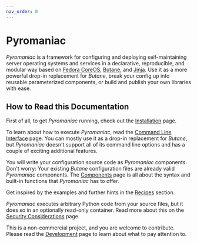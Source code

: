 ```yaml
---
nav_order: 0
---
```


# Pyromaniac
*Pyromaniac* is a framework for configuring and deploying self-maintaining
server operating systems and services in a declarative, reproducible, and
modular way based on [Fedora CoreOS][fcos], [Butane][butane], and
[Jinja][jinja]. Use it as a more powerful drop-in replacement for *Butane*,
break your config up into reusable parameterized components, or build and
publish your own libraries with ease.

[fcos]: https://fedoraproject.org/coreos/
[butane]: https://coreos.github.io/butane/
[jinja]: https://jinja.palletsprojects.com/

## How to Read this Documentation
First of all, to get *Pyromaniac* running, check out the
[Installation][installation] page.

To learn about how to execute *Pyromaniac*, read the [Command Line
Interface][cli] page. You can mostly use it as a drop-in replacement for
*Butane*, but *Pyromaniac* doesn't support all of its command line options and
has a couple of exciting additional features.

You will write your configuration source code as *Pyromaniac* components. Don't
worry: Your existing *Butane* configuration files are already valid
*Pyromaniac* components. The [Components][components] page is all about the
syntax and built-in functions that *Pyromaniac* has to offer.

Get inspired by the examples and further hints in the [Recipes][recipes]
section.

*Pyromaniac* executes arbitrary Python code from your source files, but it does
so in an optionally read-only container. Read more about this on the [Security
Considerations][security] page.

This is a non-commercial project, and you are welcome to contribute. Please
read the [Development][development] page to learn about what to pay attention
to.

[installation]: installation.html
[cli]: cli.html
[components]: components.html
[recipes]: recipes.html
[security]: security.html
[development]: development.html
